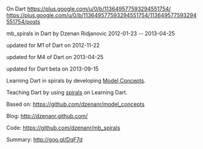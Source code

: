 On Dart
https://plus.google.com/u/0/b/113649577593294551754/
https://plus.google.com/u/0/b/113649577593294551754/113649577593294551754/posts

mb_spirals in Dart
by Dzenan Ridjanovic
2012-01-23 -- 2013-04-25

updated for M1 of Dart on 2012-11-22

updated for M4 of Dart on 2013-04-25

updated for Dart beta on 2013-09-15

Learning Dart in spirals by developing 
[Model Concepts](https://github.com/dzenanr/model_concepts).

Teaching Dart by using [spirals](https://github.com/dzenanr/mb_spirals) on Learning Dart.

Based on:
https://github.com/dzenanr/model_concepts

Blog:
http://dzenanr.github.com/

Code:
https://github.com/dzenanr/mb_spirals

Summary:
http://goo.gl/DqF7d




